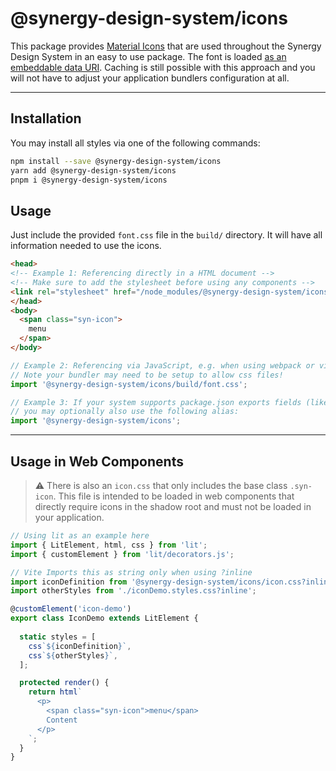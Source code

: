 # @synergy-design-system/icons

This package provides [Material Icons](https://fonts.google.com/icons) that are used throughout the Synergy Design System in an easy to use package. The font is loaded [as an embeddable data URI](https://oreillymedia.github.io/Using_SVG/extras/ch07-dataURI-fonts.html). Caching is still possible with this approach and you will not have to adjust your application bundlers configuration at all.

---

## Installation

You may install all styles via one of the following commands:

```bash
npm install --save @synergy-design-system/icons
yarn add @synergy-design-system/icons
pnpm i @synergy-design-system/icons
```

## Usage

Just include the provided `font.css` file in the `build/` directory. It will have all information needed to use the icons.

```html
<head>
<!-- Example 1: Referencing directly in a HTML document -->
<!-- Make sure to add the stylesheet before using any components -->
<link rel="stylesheet" href="/node_modules/@synergy-design-system/icons/build/font.css" />
</head>
<body>
  <span class="syn-icon">
    menu
  </span>
</body>
```

```javascript
// Example 2: Referencing via JavaScript, e.g. when using webpack or vite
// Note your bundler may need to be setup to allow css files!
import '@synergy-design-system/icons/build/font.css';

// Example 3: If your system supports package.json exports fields (like vite does),
// you may optionally also use the following alias:
import '@synergy-design-system/icons';
```

---

## Usage in Web Components

> ⚠️ There is also an `icon.css` that only includes the base class `.syn-icon`.
> This file is intended to be loaded in web components that directly require icons in the shadow root and must not be loaded in your application.

```javascript
// Using lit as an example here
import { LitElement, html, css } from 'lit';
import { customElement } from 'lit/decorators.js';

// Vite Imports this as string only when using ?inline
import iconDefinition from '@synergy-design-system/icons/icon.css?inline';
import otherStyles from './iconDemo.styles.css?inline';

@customElement('icon-demo')
export class IconDemo extends LitElement {
  
  static styles = [
    css`${iconDefinition}`,
    css`${otherStyles}`,
  ];

  protected render() {
    return html`
      <p>
        <span class="syn-icon">menu</span>
        Content
      </p>
    `;
  }
}
```
